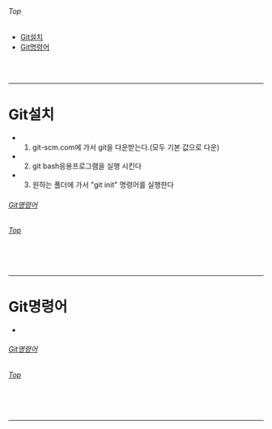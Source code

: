 <br/>

###### Top

  - [Git설치](#git설치)
  - [Git명령어](#git명령어)

<br/>
<br/>

***

# Git설치
  - 1. git-scm.com에 가서 git을 다운받는다.(모두 기본 값으로 다운)
  - 2. git bash응용프로그램을 실행 시킨다
  - 3. 원하는 폴더에 가서 "git init" 명령어를 실행한다

  
###### [Git명령어](#git명령어)
###### [Top](#top)

<br/>
<br/>

***

# Git명령어
  - 

  
###### [Git명령어](#git명령어)
###### [Top](#top)

<br/>
<br/>

***
